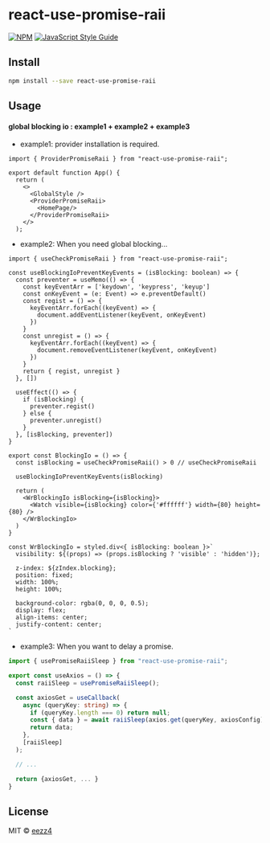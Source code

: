 # react-use-promise-raii

[![NPM](https://img.shields.io/npm/v/react-use-promise-raii.svg)](https://www.npmjs.com/package/react-use-promise-raii) [![JavaScript Style Guide](https://img.shields.io/badge/code_style-standard-brightgreen.svg)](https://standardjs.com)

## Install

```bash
npm install --save react-use-promise-raii
```

## Usage

#### global blocking io : example1 + example2 + example3

- example1: provider installation is required.
```tsx
import { ProviderPromiseRaii } from "react-use-promise-raii";

export default function App() {
  return (
    <>
      <GlobalStyle />
      <ProviderPromiseRaii>
        <HomePage/>
      </ProviderPromiseRaii>
    </>
  );

```

- example2: When you need global blocking...
```tsx
import { useCheckPromiseRaii } from "react-use-promise-raii";

const useBlockingIoPreventKeyEvents = (isBlocking: boolean) => {
  const preventer = useMemo(() => {
    const keyEventArr = ['keydown', 'keypress', 'keyup']
    const onKeyEvent = (e: Event) => e.preventDefault()
    const regist = () => {
      keyEventArr.forEach((keyEvent) => {
        document.addEventListener(keyEvent, onKeyEvent)
      })
    }
    const unregist = () => {
      keyEventArr.forEach((keyEvent) => {
        document.removeEventListener(keyEvent, onKeyEvent)
      })
    }
    return { regist, unregist }
  }, [])

  useEffect(() => {
    if (isBlocking) {
      preventer.regist()
    } else {
      preventer.unregist()
    }
  }, [isBlocking, preventer])
}

export const BlockingIo = () => {
  const isBlocking = useCheckPromiseRaii() > 0 // useCheckPromiseRaii

  useBlockingIoPreventKeyEvents(isBlocking)

  return (
    <WrBlockingIo isBlocking={isBlocking}>
      <Watch visible={isBlocking} color={'#ffffff'} width={80} height={80} />
    </WrBlockingIo>
  )
}

const WrBlockingIo = styled.div<{ isBlocking: boolean }>`
  visibility: ${(props) => (props.isBlocking ? 'visible' : 'hidden')};

  z-index: ${zIndex.blocking};
  position: fixed;
  width: 100%;
  height: 100%;

  background-color: rgba(0, 0, 0, 0.5);
  display: flex;
  align-items: center;
  justify-content: center;
`
```

- example3: When you want to delay a promise.
```ts
import { usePromiseRaiiSleep } from "react-use-promise-raii";

export const useAxios = () => {
  const raiiSleep = usePromiseRaiiSleep();

  const axiosGet = useCallback(
    async (queryKey: string) => {
      if (queryKey.length === 0) return null;
      const { data } = await raiiSleep(axios.get(queryKey, axiosConfig), 1000);
      return data;
    },
    [raiiSleep]
  );

  // ...

  return {axiosGet, ... }
}
```

## License

MIT © [eezz4](https://github.com/eezz4)
